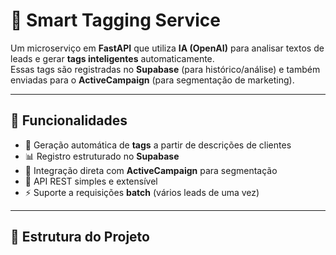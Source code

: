 # 🧠 Smart Tagging Service

Um microserviço em **FastAPI** que utiliza **IA (OpenAI)** para analisar textos de leads e gerar **tags inteligentes** automaticamente.  
Essas tags são registradas no **Supabase** (para histórico/análise) e também enviadas para o **ActiveCampaign** (para segmentação de marketing).  

---

## 🚀 Funcionalidades

- 🔎 Geração automática de **tags** a partir de descrições de clientes
- 📊 Registro estruturado no **Supabase**
- 🎯 Integração direta com **ActiveCampaign** para segmentação
- 🧩 API REST simples e extensível
- ⚡ Suporte a requisições **batch** (vários leads de uma vez)

---

## 📂 Estrutura do Projeto

